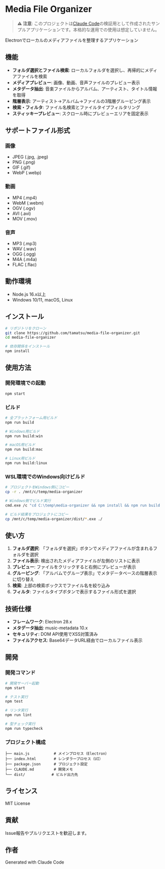 # Media File Organizer

> **⚠️ 注意**: このプロジェクトは[Claude Code](https://claude.ai/code)の検証用として作成されたサンプルアプリケーションです。本格的な運用での使用は想定していません。

Electronでローカルのメディアファイルを整理するアプリケーション

## 機能

- **フォルダ選択とファイル検索**: ローカルフォルダを選択し、再帰的にメディアファイルを検索
- **メディアプレビュー**: 画像、動画、音声ファイルのプレビュー表示
- **メタデータ抽出**: 音楽ファイルからアルバム、アーティスト、タイトル情報を取得
- **階層表示**: アーティスト→アルバム→ファイルの3階層グルーピング表示
- **検索・フィルタ**: ファイル名検索とファイルタイプフィルタリング
- **スティッキープレビュー**: スクロール時にプレビューエリアを固定表示

## サポートファイル形式

### 画像
- JPEG (.jpg, .jpeg)
- PNG (.png)
- GIF (.gif)
- WebP (.webp)

### 動画
- MP4 (.mp4)
- WebM (.webm)
- OGV (.ogv)
- AVI (.avi)
- MOV (.mov)

### 音声
- MP3 (.mp3)
- WAV (.wav)
- OGG (.ogg)
- M4A (.m4a)
- FLAC (.flac)

## 動作環境

- Node.js 16.x以上
- Windows 10/11, macOS, Linux

## インストール

```bash
# リポジトリをクローン
git clone https://github.com/tamatsu/media-file-organizer.git
cd media-file-organizer

# 依存関係をインストール
npm install
```

## 使用方法

### 開発環境での起動

```bash
npm start
```

### ビルド

```bash
# 全プラットフォーム用ビルド
npm run build

# Windows用ビルド
npm run build:win

# macOS用ビルド
npm run build:mac

# Linux用ビルド
npm run build:linux
```

### WSL環境でのWindows向けビルド

```bash
# プロジェクトをWindows側にコピー
cp -r . /mnt/c/temp/media-organizer

# Windows側でビルド実行
cmd.exe /c "cd C:\temp\media-organizer && npm install && npm run build:win"

# ビルド結果をプロジェクトにコピー
cp /mnt/c/temp/media-organizer/dist/*.exe ./
```

## 使い方

1. **フォルダ選択**: 「フォルダを選択」ボタンでメディアファイルが含まれるフォルダを選択
2. **ファイル表示**: 検出されたメディアファイルが左側のリストに表示
3. **プレビュー**: ファイルをクリックすると右側にプレビューが表示
4. **グルーピング**: 「アルバムでグループ表示」でメタデータベースの階層表示に切り替え
5. **検索**: 上部の検索ボックスでファイル名を絞り込み
6. **フィルタ**: ファイルタイプボタンで表示するファイル形式を選択

## 技術仕様

- **フレームワーク**: Electron 28.x
- **メタデータ抽出**: music-metadata 10.x
- **セキュリティ**: DOM API使用でXSS対策済み
- **ファイルアクセス**: Base64データURL経由でローカルファイル表示

## 開発

### 開発コマンド

```bash
# 開発サーバー起動
npm start

# テスト実行
npm test

# リンタ実行
npm run lint

# 型チェック実行
npm run typecheck
```

### プロジェクト構成

```
├── main.js           # メインプロセス（Electron）
├── index.html        # レンダラープロセス（UI）
├── package.json      # プロジェクト設定
├── CLAUDE.md         # 開発メモ
└── dist/            # ビルド出力先
```

## ライセンス

MIT License

## 貢献

Issue報告やプルリクエストを歓迎します。

## 作者

Generated with Claude Code